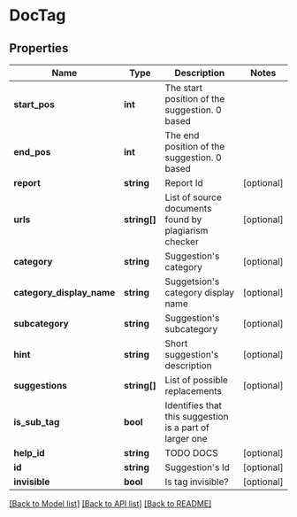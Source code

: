 # DocTag

## Properties
Name | Type | Description | Notes
------------ | ------------- | ------------- | -------------
**start_pos** | **int** | The start position of the suggestion. 0 based | 
**end_pos** | **int** | The end position of the suggestion. 0 based | 
**report** | **string** | Report Id | [optional] 
**urls** | **string[]** | List of source documents found by plagiarism checker | [optional] 
**category** | **string** | Suggestion&#39;s category | [optional] 
**category_display_name** | **string** | Suggetsion&#39;s category display name | [optional] 
**subcategory** | **string** | Suggestion&#39;s subcategory | [optional] 
**hint** | **string** | Short suggestion&#39;s description | [optional] 
**suggestions** | **string[]** | List of possible replacements | [optional] 
**is_sub_tag** | **bool** | Identifies that this suggestion is a part of larger one | 
**help_id** | **string** | TODO DOCS | [optional] 
**id** | **string** | Suggestion&#39;s Id | [optional] 
**invisible** | **bool** | Is tag invisible? | [optional] 

[[Back to Model list]](../README.md#documentation-for-models) [[Back to API list]](../README.md#documentation-for-api-endpoints) [[Back to README]](../README.md)


